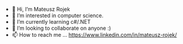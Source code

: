 - 👋 Hi, I’m Mateusz Rojek
- 👀 I’m interested in computer science.
- 🌱 I’m currently learning c#/.NET
- 💞️ I’m looking to collaborate on anyone :)
- 📫 How to reach me ... https://www.linkedin.com/in/mateusz-rojek/


<!---
rojekmateusz/rojekmateusz is a ✨ special ✨ repository because its `README.md` (this file) appears on your GitHub profile.
You can click the Preview link to take a look at your changes.
--->
